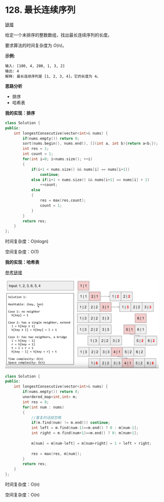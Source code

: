 # 128. 最长连续序列

[链接](https://leetcode-cn.com/problems/longest-consecutive-sequence/description/)

给定一个未排序的整数数组，找出最长连续序列的长度。

要求算法的时间复杂度为 *O(n)*。

**示例:**

```
输入: [100, 4, 200, 1, 3, 2]
输出: 4
解释: 最长连续序列是 [1, 2, 3, 4]。它的长度为 4。
```

**思路分析**

- 排序
- 哈希表

**我的实现：排序**

```c++
class Solution {
public:
    int longestConsecutive(vector<int>& nums) {
        if(nums.empty()) return 0;
        sort(nums.begin(), nums.end(), [](int a, int b){return a<b;});
        int res = 1;
        int count = 1;
        for(int i=0; i<nums.size(); ++i)
        {
            if(i+1 < nums.size() && nums[i] == nums[i+1])
                continue;
            else if(i+1 < nums.size() && nums[i+1] == nums[i] + 1)
                ++count;
            else
            {
                res = max(res,count);
                count = 1;
            }
        }
        return res;
    }
};
```

时间复杂度：O(nlogn)

空间复杂度：O(1)

**我的实现：哈希表**

[参考链接](https://www.youtube.com/watch?v=rc2QdQ7U78I)

![](../Img/128.png)

```c++
class Solution {
public:
    int longestConsecutive(vector<int>& nums) {
        if(nums.empty()) return 0;
        unordered_map<int,int> m;
        int res = 0;
        for(int num : nums)
        {
            //重复的话就忽略
            if(m.find(num) != m.end()) continue;
            int left = m.find(num-1)==m.end() ? 0 : m[num-1];
            int right = m.find(num+1)==m.end() ? 0: m[num+1];
            
            m[num] = m[num-left] = m[num+right] = 1 + left + right; 
            
            res = max(res, m[num]);
        }
        return res;
    }
};
```

时间复杂度：O(n)

空间复杂度：O(n)